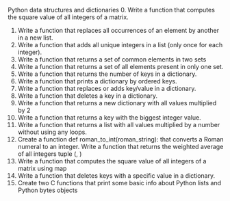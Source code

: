  Python data structures and dictionaries
0. Write a function that computes the square value of all integers of a matrix.
1. Write a function that replaces all occurrences of an element by another in a new list.
2. Write a function that adds all unique integers in a list (only once for each integer).
 3. Write a function that returns a set of common elements in two sets
 4. Write a function that returns a set of all elements present in only one set.
 5. Write a function that returns the number of keys in a dictionary.
 6. Write a function that prints a dictionary by ordered keys.
7. Write a function that replaces or adds key/value in a dictionary.
 8. Write a function that deletes a key in a dictionary.
 9. Write a function that returns a new dictionary with all values multiplied by 2
 10. Write a function that returns a key with the biggest integer value.
 11. Write a function that returns a list with all values multiplied by a number without using any loops.
 12. Create a function def roman_to_int(roman_string): that converts a Roman numeral to an integer.
 Write a function that returns the weighted average of all integers tuple (<score>, <weight>)
 14. Write a function that computes the square value of all integers of a matrix using map
 15. Write a function that deletes keys with a specific value in a dictionary.
 16. Create two C functions that print some basic info about Python lists and Python bytes objects
